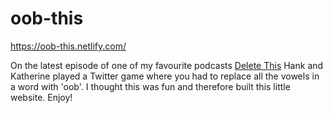 # oob-this
https://oob-this.netlify.com/

On the latest episode of one of my favourite podcasts [Delete This](https://itunes.apple.com/us/podcast/delete-this/id1356008931?mt=2) Hank and Katherine played a Twitter game where you had to replace all the vowels in a word with 'oob'. I thought this was fun and therefore built this little website. Enjoy!
